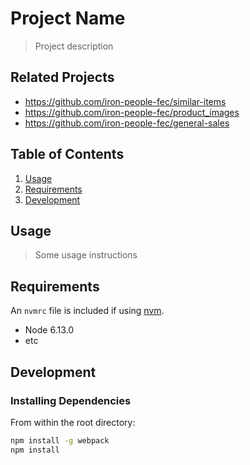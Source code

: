 # Project Name

> Project description

## Related Projects

  - https://github.com/iron-people-fec/similar-items
  - https://github.com/iron-people-fec/product_images
  - https://github.com/iron-people-fec/general-sales

## Table of Contents

1. [Usage](#Usage)
1. [Requirements](#requirements)
1. [Development](#development)

## Usage

> Some usage instructions

## Requirements

An `nvmrc` file is included if using [nvm](https://github.com/creationix/nvm).

- Node 6.13.0
- etc

## Development

### Installing Dependencies

From within the root directory:

```sh
npm install -g webpack
npm install
```

